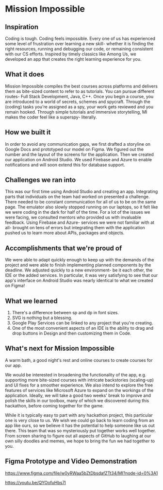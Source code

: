 # Mission Impossible

## Inspiration
Coding is tough. Coding feels impossible. Every one of us has experienced some level of frustration over learning a new skill- whether it is finding the right resources, running and debugging our code, or remaining consistent with our CS efforts. Inspired by timely classics like Among Us, we developed an app that creates the right learning experience for you. 

## What it does
Mission Impossible compiles the best courses across platforms and delivers them as bite-sized content to refer to as tutorials. You can pursue different routes- Full Stack Development, Java, C++. Once you begin a course, you are introduced to a world of secrets, schemes and spycraft. Through the (coding) tasks you're assigned as a spy, your work gets reviewed and you remain hooked. Through simple tutorials and immersive storytelling, MI makes the coder feel like a superspy- literally.

## How we built it
In order to avoid any communication gaps, we first drafted a storyline on Google Docs and prototyped our model on Figma. We figured out the number and the layout of the screens for the application. Then we created our application on Android Studio. We used Firebase and Azure to enable notifications and will soon extend this for database support. 

## Challenges we ran into
This was our first time using Android Studio and creating an app. 
Integrating parts that individuals on the team had worked on presented a challenge. There needed to be constant communication for all of us to be on the same page.  The emulator also slowly stopped running on our laptops, so it felt like we were coding in the dark for half of the time. For a lot of the issues we were facing, we consulted mentors who provided us with invaluable feedback. Using Firebase and Azure- services we were not familiar with at all- brought on tens of errors but integrating them with the application pushed us to learn more about APIs, packages and objects. 

## Accomplishments that we're proud of
We were able to adapt quickly enough to keep up with the demands of the project and were able to finish implementing planned components by the deadline. We adjusted quickly to a new environment- be it each other, the IDE or the added services. In particular, it was very satisfying to see that our app's interface on Android Studio was nearly identical to what we created on Figma!

## What we learned
1. There's a difference between sp and dp in font sizes.
2. SVG is nothing but a blessing. 
3. Google Play Services can be linked to any project that you're creating. 
4. One of the most convenient aspects of an IDE is the ability to drag and drop buttons in Design and then customizing them in Code. 

## What's next for Mission Impossible
A warm bath, a good night's rest and online courses to create courses for our app. 

We would be interested in broadening the functionality of the app, e.g. supporting more bite-sized courses with intricate backstories (scaling-up) and UI fixes for a smoother experience. We also intend to explore the free features of services like Microsoft Azure to expand on the workings of the application. Ideally, we will take a good two weeks' break to improve and polish the skills in our toolbox, many of which we discovered during this hackathon, before coming together for the game. 

While it is typically easy to part with any hackathon project, this particular one is very close to us. We wish we could go back to learn coding from an app like ours, so we believe it has the potential to help someone like us out there. This team that was so mysteriously put together works well together. From screen sharing to figure out all aspects of GitHub to laughing at our own silly doodles and memes, we hope to bring the fun we had together to you. 

## Figma Prototype and Video Demonstration
https://www.figma.com/file/w0yRWaa5bZtDbsdafZTt34/MI?node-id=0%3A1

https://youtu.be/QYOofuHbs7I
